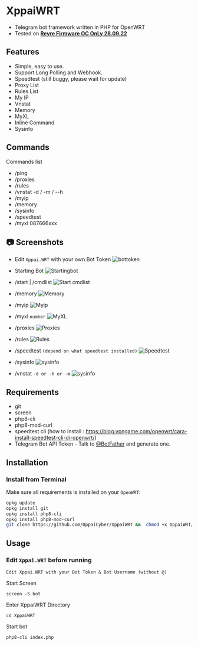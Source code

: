 # XppaiWRT
- Telegram bot framework written in PHP for OpenWRT
- Tested on [**Reyre Firmware OC OnLy 28.09.22**](https://www.youtube.com/watch?v=vtjw38V2ybA)    
## Features

* Simple, easy to use.
* Support Long Polling and Webhook.
* Speedtest (still buggy, please wait for update)
* Proxy List
* Rules List
* My IP
* Vnstat
* Memory
* MyXL
* Inline Command
* Sysinfo
 
## Commands

Commands list
* /ping
* /proxies
* /rules
* /vnstat -d / -m / --h
* /myip
* /memory
* /sysinfo
* /speedtest
* /myxl 087666xxx
 
## 📷 Screenshots
* Edit `Xppai.WRT` with your own Bot Token
![bottoken](https://i.ibb.co/vP7csgQ/TokenBot.png)

* Starting Bot
![Startingbot](https://i.ibb.co/mcYqq3S/startbot.png)
* /start | /cmdlist
![Start cmdlist](https://i.ibb.co/y4wqFwb/cmdlist.png)
* /memory
![Memory](https://i.ibb.co/cwQ8m1C/memory.png)
* /myip
![Myip](https://i.ibb.co/PQVB3DH/myip.png)
* /myxl `number`
![MyXL](https://i.ibb.co/bBMf0rg/myxl.png)
* /proxies
![Proxies](https://i.ibb.co/0fmXhjX/proxies.png)
* /rules
![Rules](https://i.ibb.co/8DtrH3n/rules.png)
* /speedtest `(depend on what speedtest installed)`
![Speedtest](https://i.ibb.co/r3cV90Y/speedtest.png)
* /sysinfo
![sysinfo](https://i.ibb.co/2tqS3cM/sysinfo.png)
* /vnstat `-d or -h or -m` 
![sysinfo](https://i.ibb.co/0ycJhvP/vnstat.png)

## Requirements
- git
- screen
- php8-cli
- php8-mod-curl
- speedtest cli (how to install : https://blog.vpngame.com/openwrt/cara-install-speedtest-cli-di-openwrt/)
- Telegram Bot API Token - Talk to [@BotFather](https://telegram.me/@BotFather) and generate one.

## Installation
### Install from Terminal

Make sure all requirements is installed on your `OpenWRT`:

```bash
opkg update
opkg install git
opkg install php8-cli
opkg install php8-mod-curl
git clone https://github.com/OppaiCyber/XppaiWRT &&  chmod +x XppaiWRT/src/plugins/*.sh
```

## Usage
### Edit `Xppai.WRT` before running
```
Edit Xppai.WRT with your Bot Token & Bot Username (without @)
```

Start Screen
```shell
screen -S bot
```

Enter XppaiWRT Directory
```shell
cd XppaiWRT
```

Start bot
```shell
php8-cli index.php
```
